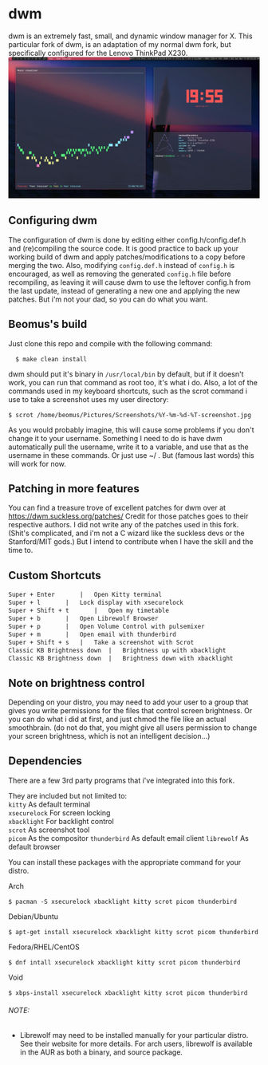 # dwm

dwm is an extremely fast, small, and dynamic window manager for X. 
This particular fork of dwm, is an adaptation of my normal dwm fork, but specifically configured for the Lenovo ThinkPad X230.
![example_screenshot](example-desktop.jpg)

## Configuring dwm

The configuration of dwm is done by editing either config.h/config.def.h
and (re)compiling the source code. It is good practice to back up your working build of dwm and apply patches/modifications to a copy before merging the two.
Also, modifying ```config.def.h``` instead of ```config.h``` is encouraged, as well as removing the generated ```config.h``` file before recompiling, as leaving it will cause dwm to use the leftover config.h from the last update, instead of generating a new one and applying the new patches. But i'm not your dad, so you can do what you want.

## Beomus's build

Just clone this repo and compile with the following command:
```
  $ make clean install
 ```
dwm should put it's binary in ```/usr/local/bin``` by default, but if it doesn't work, you can run that command as root too, it's what i do.
Also, a lot of the commands used in my keyboard shortcuts, such as the scrot command i use to take a screenshot uses my user directory:
```
$ scrot /home/beomus/Pictures/Screenshots/%Y-%m-%d-%T-screenshot.jpg
```
As you would probably imagine, this will cause some problems if you don't change it to your username. Something I need to do is have dwm automatically pull the username, write it to a variable, and use that as the username in these commands. Or just use ~/ .  But (famous last words) this will work for now.


## Patching in more features 

You can find a treasure trove of excellent patches for dwm over at https://dwm.suckless.org/patches/
Credit for those patches goes to their respective authors.
I did not write any of the patches used in this fork. (Shit's complicated, and i'm not a C wizard like the suckless devs or the Stanford/MIT gods.) But I intend to contribute when I have the skill and the time to.


## Custom Shortcuts

```
Super + Enter		|	Open Kitty terminal
Super + l		|	Lock display with xsecurelock
Super + Shift + t		|	Open my timetable 
Super + b		| 	Open Librewolf Browser
Super + p		| 	Open Volume Control with pulsemixer
Super + m		| 	Open email with thunderbird
Super + Shift + s	| 	Take a screenshot with Scrot
Classic KB Brightness down	| 	Brightness up with xbacklight 
Classic KB Brightness down	| 	Brightness down with xbacklight
```
## Note on brightness control
 
 Depending on your distro, you may need to add your user to a group that gives you write permissions for the files that control screen brightness. Or you can do what i did at first, and just chmod the file like an actual smoothbrain. (do not do that, you might give all users permission to change your screen brightness, which is not an intelligent decision...)

## Dependencies

There are a few 3rd party programs that i've integrated into this fork.

They are included but not limited to: \
```kitty``` As default terminal \
```xsecurelock``` For screen locking \
```xbacklight``` For backlight control \
```scrot``` As screenshot tool \
```picom``` As the compositor
```thunderbird``` As default email client
```librewolf``` As default browser 

You can install these packages with the appropriate command for your distro.

Arch
```
$ pacman -S xsecurelock xbacklight kitty scrot picom thunderbird
```

Debian/Ubuntu
```
$ apt-get install xsecurelock xbacklight kitty scrot picom thunderbird
```

Fedora/RHEL/CentOS
```
$ dnf intall xsecurelock xbacklight kitty scrot picom thunderbird
```
Void
```
$ xbps-install xsecurelock xbacklight kitty scrot picom thunderbird
```

###### NOTE:
- Librewolf may need to be installed manually for your particular distro. See their website for more details. For arch users, librewolf is available in the AUR as both a binary, and source package.
